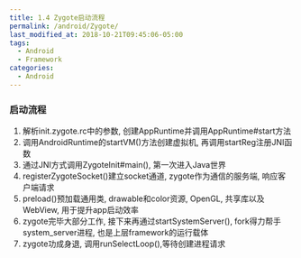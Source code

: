 ```yaml
---
title: 1.4 Zygote启动流程
permalink: /android/Zygote/
last_modified_at: 2018-10-21T09:45:06-05:00
tags:
  - Android
  - Framework
categories:
  - Android
---
```


### 启动流程
1. 解析init.zygote.rc中的参数, 创建AppRuntime并调用AppRuntime#start方法
2. 调用AndroidRuntime的startVM()方法创建虚拟机, 再调用startReg注册JNI函数
3. 通过JNI方式调用ZygoteInit#main(), 第一次进入Java世界
4. registerZygoteSocket()建立socket通道, zygote作为通信的服务端, 响应客户端请求
5. preload()预加载通用类, drawable和color资源, OpenGL, 共享库以及WebView, 用于提升app启动效率
6. zygote完毕大部分工作, 接下来再通过startSystemServer(), fork得力帮手system_server进程, 也是上层framework的运行载体
7. zygote功成身退, 调用runSelectLoop(),等待创建进程请求
